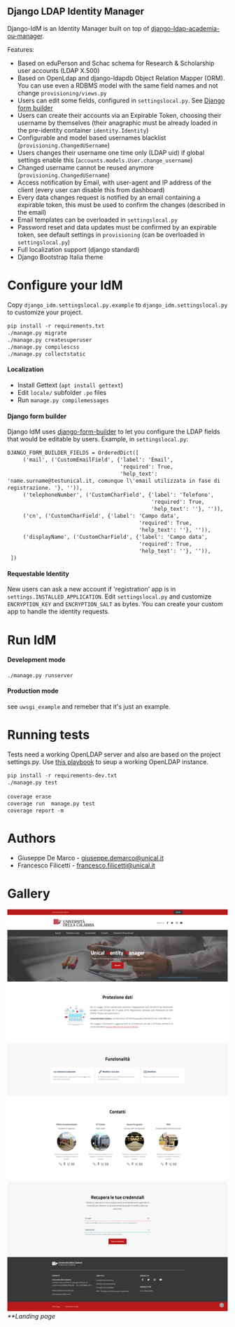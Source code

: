 Django LDAP Identity Manager
----------------------------

Django-IdM is an Identity Manager built on top of [django-ldap-academia-ou-manager](https://github.com/UniversitaDellaCalabria/django-ldap-academia-ou-manager).

Features:
- Based on eduPerson and Schac schema for Research & Scholarship user accounts (LDAP X.500)
- Based on OpenLdap and django-ldapdb Object Relation Mapper (ORM). You can use even a RDBMS model with the same field names and not change `provisioning/views.py`
- Users can edit some fields, configured in `settingslocal.py`. See [Django form builder](#django-form-builder)
- Users can create their accounts via an Expirable Token, choosing their username by themselves (their anagraphic must be already loaded in the pre-identity container `identity.Identity`)
- Configurable and model based usernames blacklist (`provisioning.ChangedUSername`)
- Users changes their username one time only (LDAP uid) if global settings enable this (`accounts.models.User.change_username`)
- Changed username cannot be reused anymore (`provisioning.ChangedUSername`)
- Access notification by Email, with user-agent and IP address of the client (every user can disable this from dashboard)
- Every data changes request is notified by an email containing a expirable token, this must be used to confirm the changes (described in the email)
- Email templates can be overloaded in `settingslocal.py`
- Password reset and data updates must be confirmed by an expirable token, see default settings in `provisioning` (can be overloaded in `settingslocal.py`)
- Full localization support (django standard)
- Django Bootstrap Italia theme

# Configure your IdM

Copy `django_idm.settingslocal.py.example` to `django_idm.settingslocal.py` to customize your project.

````
pip install -r requirements.txt
./manage.py migrate
./manage.py createsuperuser
./manage.py compilescss
./manage.py collectstatic
````

#### Localization

- Install Gettext (`apt install gettext`)
- Edit `locale/` subfolder `.po` files
- Run `manage.py compilemessages`


#### Django form builder

Django IdM uses [django-form-builder](https://github.com/UniversitaDellaCalabria/django-form-builder)
to let you configure the LDAP fields that would be editable by users.
Example, in `settingslocal.py`:

````
DJANGO_FORM_BUILDER_FIELDS = OrderedDict([
     ('mail', ('CustomEmailField', {'label': 'Email',
                                    'required': True,
                                    'help_text': 'name.surname@testunical.it, comunque l\'email utilizzata in fase di registrazione. '}, '')),
     ('telephoneNumber', ('CustomCharField', {'label': 'Telefono',
                                              'required': True,
                                              'help_text': ''}, '')),
     ('cn', ('CustomCharField', {'label': 'Campo data',
                                          'required': True,
                                          'help_text': ''}, '')),
     ('displayName', ('CustomCharField', {'label': 'Campo data',
                                          'required': True,
                                          'help_text': ''}, '')),
 ])
````

#### Requestable Identity

New users can ask a new account if 'registration' app is in `settings.INSTALLED_APPLICATION`.
Edit `settingslocal.py` and customize `ENCRYPTION_KEY` and `ENCRYPTION_SALT` as bytes.
You can create your custom app to handle the identity requests.


# Run IdM

#### Development mode
````
./manage.py runserver
````

#### Production mode
see `uwsgi_example` and remeber that it's just an example.


# Running tests

Tests need a working OpenLDAP server and also are based on the project settings.py.
Use [this playbook](https://github.com/peppelinux/ansible-slapd-eduperson2016) to seup a working OpenLDAP instance.

````
pip install -r requirements-dev.txt
./manage.py test

coverage erase
coverage run  manage.py test
coverage report -m
````

# Authors

- Giuseppe De Marco - giuseppe.demarco@unical.it
- Francesco Filicetti - francesco.filicetti@unical.it

# Gallery

![Home](unical_template/static/images/img1.png)
_**Landing page_
